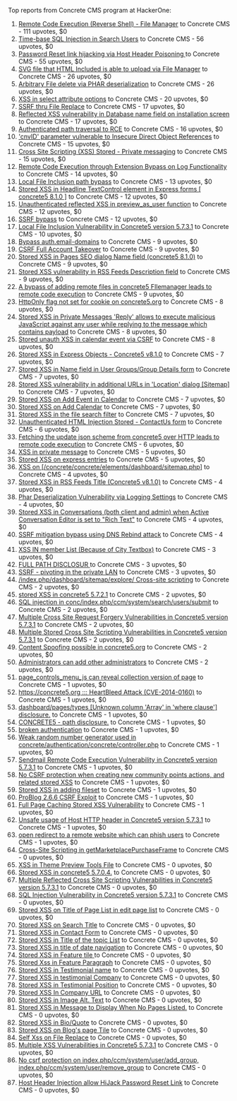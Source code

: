Top reports from Concrete CMS program at HackerOne:

1. [Remote Code Execution (Reverse Shell) - File Manager](https://hackerone.com/reports/768322) to Concrete CMS - 111 upvotes, $0
2. [Time-base SQL Injection in Search Users](https://hackerone.com/reports/876800) to Concrete CMS - 56 upvotes, $0
3. [Password Reset link hijacking via Host Header Poisoning ](https://hackerone.com/reports/226659) to Concrete CMS - 55 upvotes, $0
4. [SVG file that HTML Included is able to upload via File Manager](https://hackerone.com/reports/437863) to Concrete CMS - 26 upvotes, $0
5. [Arbitrary File delete via PHAR deserialization](https://hackerone.com/reports/921288) to Concrete CMS - 26 upvotes, $0
6. [XSS in select attribute options](https://hackerone.com/reports/753567) to Concrete CMS - 20 upvotes, $0
7. [SSRF thru File Replace](https://hackerone.com/reports/243865) to Concrete CMS - 17 upvotes, $0
8. [Reflected XSS vulnerability in Database name field on installation screen](https://hackerone.com/reports/289330) to Concrete CMS - 17 upvotes, $0
9. [Authenticated path traversal to RCE](https://hackerone.com/reports/1102067) to Concrete CMS - 16 upvotes, $0
10. ['cnvID' parameter vulnerable to Insecure Direct Object References](https://hackerone.com/reports/265284) to Concrete CMS - 15 upvotes, $0
11. [Cross Site Scripting (XSS) Stored - Private messaging](https://hackerone.com/reports/768313) to Concrete CMS - 15 upvotes, $0
12. [Remote Code Execution through Extension Bypass on Log Functionality](https://hackerone.com/reports/841947) to Concrete CMS - 14 upvotes, $0
13. [Local File Inclusion path bypass](https://hackerone.com/reports/147570) to Concrete CMS - 13 upvotes, $0
14. [Stored XSS in Headline TextControl element in Express forms [ concrete5 8.1.0 ]](https://hackerone.com/reports/230278) to Concrete CMS - 12 upvotes, $0
15. [Unauthenticated reflected XSS in preview_as_user function](https://hackerone.com/reports/643442) to Concrete CMS - 12 upvotes, $0
16. [SSRF bypass](https://hackerone.com/reports/863221) to Concrete CMS - 12 upvotes, $0
17. [Local File Inclusion Vulnerability in Concrete5 version 5.7.3.1](https://hackerone.com/reports/59665) to Concrete CMS - 10 upvotes, $0
18. [Bypass auth.email-domains](https://hackerone.com/reports/4795) to Concrete CMS - 9 upvotes, $0
19. [CSRF Full Account Takeover](https://hackerone.com/reports/152052) to Concrete CMS - 9 upvotes, $0
20. [Stored XSS in Pages SEO dialog Name field (concrete5 8.1.0)](https://hackerone.com/reports/230029) to Concrete CMS - 9 upvotes, $0
21. [Stored XSS vulnerability in RSS Feeds Description field](https://hackerone.com/reports/248133) to Concrete CMS - 9 upvotes, $0
22. [A bypass of adding remote files in concrete5 FIlemanager leads to remote code execution](https://hackerone.com/reports/1350444) to Concrete CMS - 9 upvotes, $0
23. [HttpOnly flag not set for cookie on concrete5.org](https://hackerone.com/reports/4792) to Concrete CMS - 8 upvotes, $0
24. [Stored XSS in Private Messages 'Reply' allows to execute malicious JavaScript against any user while replying to the message which contains payload](https://hackerone.com/reports/247517) to Concrete CMS - 8 upvotes, $0
25. [Stored unauth XSS in calendar event via CSRF](https://hackerone.com/reports/1102018) to Concrete CMS - 8 upvotes, $0
26. [Stored XSS in Express Objects - Concrete5 v8.1.0](https://hackerone.com/reports/221325) to Concrete CMS - 7 upvotes, $0
27. [Stored XSS in Name field in User Groups/Group Details form](https://hackerone.com/reports/247521) to Concrete CMS - 7 upvotes, $0
28. [Stored XSS vulnerability in additional URLs in 'Location' dialog [Sitemap]](https://hackerone.com/reports/251358) to Concrete CMS - 7 upvotes, $0
29. [Stored XSS on Add Event in Calendar](https://hackerone.com/reports/300532) to Concrete CMS - 7 upvotes, $0
30. [Stored XSS on Add Calendar](https://hackerone.com/reports/300571) to Concrete CMS - 7 upvotes, $0
31. [Stored XSS in the file search filter](https://hackerone.com/reports/873584) to Concrete CMS - 7 upvotes, $0
32. [Unauthenticated HTML Injection Stored - ContactUs form](https://hackerone.com/reports/768327) to Concrete CMS - 6 upvotes, $0
33. [Fetching the update json scheme from concrete5 over HTTP leads to remote code execution](https://hackerone.com/reports/982130) to Concrete CMS - 6 upvotes, $0
34. [XSS in private message](https://hackerone.com/reports/4826) to Concrete CMS - 5 upvotes, $0
35. [Stored XSS on express entries](https://hackerone.com/reports/873474) to Concrete CMS - 5 upvotes, $0
36. [XSS on [/concrete/concrete/elements/dashboard/sitemap.php]](https://hackerone.com/reports/6853) to Concrete CMS - 4 upvotes, $0
37. [Stored XSS in RSS Feeds Title (Concrete5 v8.1.0)](https://hackerone.com/reports/221380) to Concrete CMS - 4 upvotes, $0
38. [Phar Deserialization Vulnerability via Logging Settings](https://hackerone.com/reports/1063039) to Concrete CMS - 4 upvotes, $0
39. [Stored XSS in Conversations (both client and admin) when Active Conversation Editor is set to "Rich Text"](https://hackerone.com/reports/616770) to Concrete CMS - 4 upvotes, $0
40. [SSRF mitigation bypass using DNS Rebind attack](https://hackerone.com/reports/1369312) to Concrete CMS - 4 upvotes, $0
41. [XSS IN member List (Because of City Textbox)](https://hackerone.com/reports/4839) to Concrete CMS - 3 upvotes, $0
42. [FULL PATH DISCLOSUR ](https://hackerone.com/reports/7736) to Concrete CMS - 3 upvotes, $0
43. [SSRF - pivoting in the private LAN](https://hackerone.com/reports/1364797) to Concrete CMS - 3 upvotes, $0
44. [/index.php/dashboard/sitemap/explore/ Cross-site scripting](https://hackerone.com/reports/4808) to Concrete CMS - 2 upvotes, $0
45. [stored XSS in concrete5 5.7.2.1](https://hackerone.com/reports/38890) to Concrete CMS - 2 upvotes, $0
46. [SQL injection in conc/index.php/ccm/system/search/users/submit](https://hackerone.com/reports/38778) to Concrete CMS - 2 upvotes, $0
47. [Multiple Cross Site Request Forgery Vulnerabilities in Concrete5 version 5.7.3.1](https://hackerone.com/reports/59660) to Concrete CMS - 2 upvotes, $0
48. [Multiple Stored Cross Site Scripting Vulnerabilities in Concrete5 version 5.7.3.1](https://hackerone.com/reports/59662) to Concrete CMS - 2 upvotes, $0
49. [Content Spoofing possible in concrete5.org](https://hackerone.com/reports/168078) to Concrete CMS - 2 upvotes, $0
50. [Administrators can add other administrators](https://hackerone.com/reports/304642) to Concrete CMS - 2 upvotes, $0
51. [page_controls_menu_js can reveal collection version of page](https://hackerone.com/reports/4938) to Concrete CMS - 1 upvotes, $0
52. [https://concrete5.org ::: HeartBleed Attack (CVE-2014-0160)](https://hackerone.com/reports/6475) to Concrete CMS - 1 upvotes, $0
53. [dashboard/pages/types [Unknown column 'Array' in 'where clause'] disclosure.](https://hackerone.com/reports/4811) to Concrete CMS - 1 upvotes, $0
54. [CONCRETE5 - path disclosure.](https://hackerone.com/reports/4931) to Concrete CMS - 1 upvotes, $0
55. [broken authentication](https://hackerone.com/reports/23921) to Concrete CMS - 1 upvotes, $0
56. [Weak random number generator used in concrete/authentication/concrete/controller.php](https://hackerone.com/reports/31171) to Concrete CMS - 1 upvotes, $0
57. [Sendmail Remote Code Execution Vulnerability in Concrete5 version 5.7.3.1](https://hackerone.com/reports/59663) to Concrete CMS - 1 upvotes, $0
58. [No CSRF protection when creating new community points actions, and related stored XSS](https://hackerone.com/reports/65808) to Concrete CMS - 1 upvotes, $0
59. [Stored XSS in adding fileset](https://hackerone.com/reports/42248) to Concrete CMS - 1 upvotes, $0
60. [ProBlog 2.6.6 CSRF Exploit](https://hackerone.com/reports/133847) to Concrete CMS - 1 upvotes, $0
61. [Full Page Caching Stored XSS Vulnerability](https://hackerone.com/reports/148300) to Concrete CMS - 1 upvotes, $0
62. [Unsafe usage of Host HTTP header in Concrete5 version 5.7.3.1](https://hackerone.com/reports/59666) to Concrete CMS - 1 upvotes, $0
63. [open redirect to a remote website which can phish users](https://hackerone.com/reports/1397804) to Concrete CMS - 1 upvotes, $0
64. [Cross-Site Scripting in getMarketplacePurchaseFrame](https://hackerone.com/reports/6843) to Concrete CMS - 0 upvotes, $0
65. [XSS in Theme Preview Tools File](https://hackerone.com/reports/4777) to Concrete CMS - 0 upvotes, $0
66. [Stored XSS in concrete5 5.7.0.4.](https://hackerone.com/reports/30019) to Concrete CMS - 0 upvotes, $0
67. [Multiple Reflected Cross Site Scripting Vulnerabilities in Concrete5 version 5.7.3.1](https://hackerone.com/reports/59661) to Concrete CMS - 0 upvotes, $0
68. [SQL Injection Vulnerability in Concrete5 version 5.7.3.1](https://hackerone.com/reports/59664) to Concrete CMS - 0 upvotes, $0
69. [Stored XSS on Title of Page List in edit page list](https://hackerone.com/reports/50554) to Concrete CMS - 0 upvotes, $0
70. [Stored XSS on Search Title](https://hackerone.com/reports/50556) to Concrete CMS - 0 upvotes, $0
71. [Stored XSS in Contact Form](https://hackerone.com/reports/50564) to Concrete CMS - 0 upvotes, $0
72. [Stored XSS in Title of the topic List](https://hackerone.com/reports/50626) to Concrete CMS - 0 upvotes, $0
73. [Stored XSS in title of date navigation](https://hackerone.com/reports/50627) to Concrete CMS - 0 upvotes, $0
74. [Stored XSS in Feature tile ](https://hackerone.com/reports/50639) to Concrete CMS - 0 upvotes, $0
75. [Stored Xss in Feature Paragraph](https://hackerone.com/reports/50642) to Concrete CMS - 0 upvotes, $0
76. [Stored XSS in  Testimonial  name](https://hackerone.com/reports/50644) to Concrete CMS - 0 upvotes, $0
77. [Stored XSS in testimonial Company](https://hackerone.com/reports/50656) to Concrete CMS - 0 upvotes, $0
78. [Stored XSS in Testimonial Position](https://hackerone.com/reports/50645) to Concrete CMS - 0 upvotes, $0
79. [Stored XSS In Company URL](https://hackerone.com/reports/50662) to Concrete CMS - 0 upvotes, $0
80. [Stored XSS in Image Alt. Text](https://hackerone.com/reports/50782) to Concrete CMS - 0 upvotes, $0
81. [Stored XSS in Message to Display When No Pages Listed.](https://hackerone.com/reports/50780) to Concrete CMS - 0 upvotes, $0
82. [Stored XSS in Bio/Quote](https://hackerone.com/reports/50779) to Concrete CMS - 0 upvotes, $0
83. [Stored XSS on Blog's page Tile](https://hackerone.com/reports/50552) to Concrete CMS - 0 upvotes, $0
84. [Self Xss on File Replace](https://hackerone.com/reports/50481) to Concrete CMS - 0 upvotes, $0
85. [Multiple XSS Vulnerabilities in Concrete5 5.7.3.1](https://hackerone.com/reports/62294) to Concrete CMS - 0 upvotes, $0
86. [No csrf protection on index.php/ccm/system/user/add_group, index.php/ccm/system/user/remove_group](https://hackerone.com/reports/64184) to Concrete CMS - 0 upvotes, $0
87. [Host Header Injection allow HiJack Password Reset Link](https://hackerone.com/reports/301592) to Concrete CMS - 0 upvotes, $0

